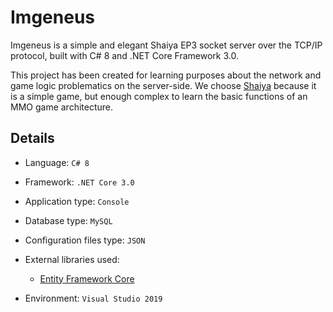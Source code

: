 # Imgeneus

Imgeneus is a simple and elegant Shaiya EP3 socket server over the TCP/IP protocol, built with C# 8 and .NET Core Framework 3.0.

This project has been created for learning purposes about the network and game logic problematics on the server-side.
We choose [Shaiya](https://shaiya.fandom.com/wiki/Main_Page) because  it is a simple game, but enough complex to learn the basic functions of an MMO game architecture.

## Details
- Language: `C# 8`

- Framework: `.NET Core 3.0`
- Application type: `Console`
- Database type: `MySQL`
- Configuration files type: `JSON`
- External libraries used:
	- [Entity Framework Core](https://github.com/aspnet/EntityFrameworkCore)
- Environment: `Visual Studio 2019`
